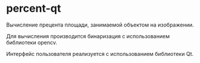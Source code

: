 # percent-qt

Вычисление прецента площади, занимаемой объектом на изображении.

Для вычисления производится бинаризация с использованием библиотеки opencv.

Интерфейс пользователя реализуется с использованием библиотеки Qt.
